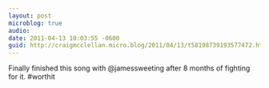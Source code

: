 ```yaml
---
layout: post
microblog: true
audio: 
date: 2011-04-13 10:03:55 -0600
guid: http://craigmcclellan.micro.blog/2011/04/13/t58198739193577472.html
---
```

Finally finished this song with @jamessweeting after 8 months of fighting for it. #worthit
